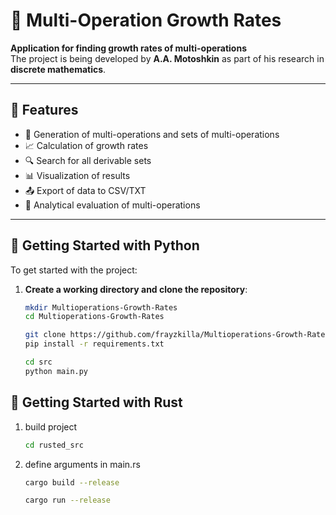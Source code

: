 # 🔢 Multi-Operation Growth Rates

**Application for finding growth rates of multi-operations**  
The project is being developed by **A.A. Motoshkin** as part of his research in **discrete mathematics**.

---

## 📌 Features

- 🔧 Generation of multi-operations and sets of multi-operations
- 📈 Calculation of growth rates  
- 🔍 Search for all derivable sets 
- 📊 Visualization of results  
- 📤 Export of data to CSV/TXT
- 📑 Analytical evaluation of multi-operations

---

## 🚀 Getting Started with Python

To get started with the project:

1. **Create a working directory and clone the repository**:
   ```bash
   mkdir Multioperations-Growth-Rates
   cd Multioperations-Growth-Rates

   git clone https://github.com/frayzkilla/Multioperations-Growth-Rates.git
   pip install -r requirements.txt
   
   cd src
   python main.py


## 🚀 Getting Started with Rust

1. build project
   ```bash
   cd rusted_src
   
2. define arguments in main.rs
   ```bash
   cargo build --release

   cargo run --release

